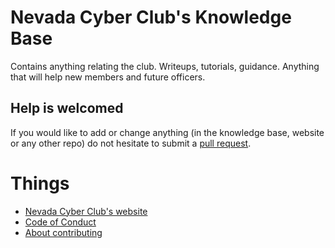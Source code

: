 # Nevada Cyber Club's Knowledge Base
Contains anything relating the club. Writeups, tutorials, guidance. Anything that will help new members and future officers.

## Help is welcomed
If you would like to add or change anything (in the knowledge base, website or any other repo) do not hesitate to submit a [pull request](https://docs.github.com/en/pull-requests/collaborating-with-pull-requests/proposing-changes-to-your-work-with-pull-requests/creating-a-pull-request-from-a-fork). 

# Things

- [Nevada Cyber Club's website](https://www.nevadacyberclub.com/)
- [Code of Conduct](CODE_OF_CONDUCT.md)
- [About contributing](CONTRIBUTING.md)
